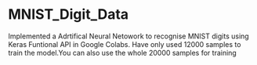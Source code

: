 # MNIST_Digit_Data
Implemented a Adrtifical Neural Netowork to recognise MNIST digits using Keras Funtional API in Google Colabs.
Have only used 12000 samples to train the model.You can also use the whole 20000 samples for training
